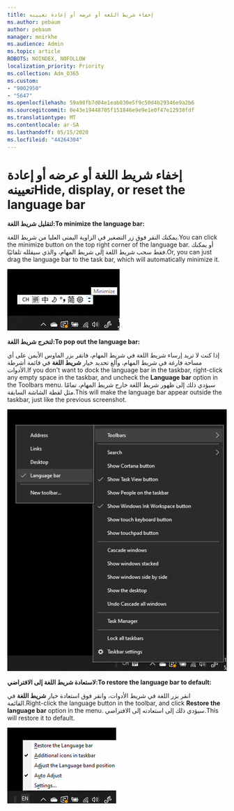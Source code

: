 ```yaml
---
title: إخفاء شريط اللغة أو عرضه أو إعادة تعيينه
ms.author: pebaum
author: pebaum
manager: mnirkhe
ms.audience: Admin
ms.topic: article
ROBOTS: NOINDEX, NOFOLLOW
localization_priority: Priority
ms.collection: Adm_O365
ms.custom:
- "9002950"
- "5647"
ms.openlocfilehash: 59a98fb7d04e1eab030e5f9c50d4b29346e9a2b6
ms.sourcegitcommit: 0e43e19448705f151846e9e9e1e0f47e12938fdf
ms.translationtype: MT
ms.contentlocale: ar-SA
ms.lasthandoff: 05/15/2020
ms.locfileid: "44264304"
---
```

# <a name="hide-display-or-reset-the-language-bar"></a><span data-ttu-id="85594-102">إخفاء شريط اللغة أو عرضه أو إعادة تعيينه</span><span class="sxs-lookup"><span data-stu-id="85594-102">Hide, display, or reset the language bar</span></span>

<span data-ttu-id="85594-103">**لتقليل شريط اللغة:**</span><span class="sxs-lookup"><span data-stu-id="85594-103">**To minimize the language bar:**</span></span>

<span data-ttu-id="85594-104">يمكنك النقر فوق زر التصغير في الزاوية اليمنى العليا من شريط اللغة.</span><span class="sxs-lookup"><span data-stu-id="85594-104">You can click the minimize button on the top right corner of the language bar.</span></span> <span data-ttu-id="85594-105">أو يمكنك فقط سحب شريط اللغة إلى شريط المهام، والذي سيقلله تلقائيًا.</span><span class="sxs-lookup"><span data-stu-id="85594-105">Or, you can just drag the language bar to the task bar, which will automatically minimize it.</span></span>

![تصغير شريط اللغة](media/minimize-language-bar.png)

<span data-ttu-id="85594-107">**لتخرج شريط اللغة:**</span><span class="sxs-lookup"><span data-stu-id="85594-107">**To pop out the language bar:**</span></span>

<span data-ttu-id="85594-108">إذا كنت لا تريد إرساء شريط اللغة في شريط المهام، فانقر بزر الماوس الأيمن على أي مساحة فارغة في شريط المهام، وألغ تحديد خيار **شريط اللغة** في قائمة أشرطة الأدوات.</span><span class="sxs-lookup"><span data-stu-id="85594-108">If you don't want to dock the language bar in the taskbar, right-click any empty space in the taskbar, and uncheck the **Language bar** option in the Toolbars menu.</span></span> <span data-ttu-id="85594-109">سيؤدي ذلك إلى ظهور شريط اللغة خارج شريط المهام، تمامًا مثل لقطة الشاشة السابقة.</span><span class="sxs-lookup"><span data-stu-id="85594-109">This will make the language bar appear outside the taskbar, just like the previous screenshot.</span></span>

![شريط لغة منبثق](media/pop-out-language-bar.png)

<span data-ttu-id="85594-111">**لاستعادة شريط اللغة إلى الافتراضي:**</span><span class="sxs-lookup"><span data-stu-id="85594-111">**To restore the language bar to default:**</span></span>

<span data-ttu-id="85594-112">انقر بزر اللغة في شريط الأدوات، وانقر فوق استعادة خيار **شريط اللغة** في القائمة.</span><span class="sxs-lookup"><span data-stu-id="85594-112">Right-click the language button in the toolbar, and click **Restore the language bar** option in the menu.</span></span> <span data-ttu-id="85594-113">سيؤدي ذلك إلى استعادته إلى الافتراضي.</span><span class="sxs-lookup"><span data-stu-id="85594-113">This will restore it to default.</span></span>

![استعادة شريط اللغة](media/restore-language-bar.png)
